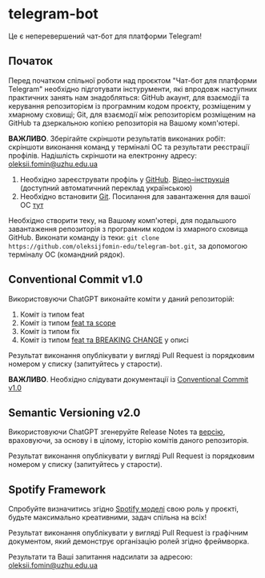 # telegram-bot

Це є неперевершений чат-бот для платформи Telegram!

## Початок

Перед початком спільної роботи над проєктом "Чат-бот для платформи Telegram" необхідно підготувати інстурументи, які впродовж наступних практичних занять нам знадобляться: GitHub акаунт, для взаємодії та керування репозиторієм із програмним кодом проєкту, розміщеним у хмарному сховищі; Git, для взаємодії між репозиторієм розміщеним на GitHub та дзеркальною копією репозиторія на Вашому комп'ютері.

**ВАЖЛИВО**. Зберігайте скріншоти результатів виконаних робіт: скріншоти виконання команд у терміналі ОС та результати реєстрації профілів. Надішлість скріншоти на електронну адресу: oleksii.fomin@uzhu.edu.ua

1. Необхідно зареєструвати профіль у [GitHub](https://github.com/). [Відео-інструкція](https://www.youtube.com/watch?v=Gn3w1UvTx0A) (доступний автоматичний переклад українською)
2. Необхідно встановити [Git](https://git-scm.com/). Посилання для завантаження для вашої ОС [тут](https://git-scm.com/downloads)

Необхідно створити теку, на Вашому комп'ютері, для подальшого завантаження репозиторія з програмним кодом із хмарного сховища GitHub. Виконати команду із теки: `git clone https://github.com/oleksijfomin-edu/telegram-bot.git`, за допомогою терміналу ОС (командний рядок).

## Conventional Commit v1.0

Використовуючи ChatGPT виконайте коміти у даний репозиторій:
1. Коміт із типом feat
2. Коміт із типом [feat та scope](https://www.conventionalcommits.org/en/v1.0.0/#commit-message-with-scope)
3. Коміт із типом fix
4. Коміт із типом [feat та BREAKING CHANGE](https://www.conventionalcommits.org/en/v1.0.0/#commit-message-with-description-and-breaking-change-footer) у описі

Результат виконання опублікувати у вигляді Pull Request із порядковим номером у списку (запитуйтесь у старости).

**ВАЖЛИВО**. Необхідно слідувати документації із [Сonventional Commit v1.0](https://www.conventionalcommits.org/en/v1.0.0/)

## Semantic Versioning v2.0

Використовуючи ChatGPT згенеруйте Release Notes та [версію](https://semver.org/), враховуючи, за основу і в цілому, історію комітів даного репозиторія.

Результат виконання опублікувати у вигляді Pull Request із порядковим номером у списку (запитуйтесь у старости).

## Spotify Framework

Спробуйте визначитись згідно [Spotify моделі](https://miro.com/welcomeonboard/Sjl3NzBFc0dPNkxaeHZoSHo2Q1lUdmtuZDlWRnozSEduSDZHOENRY3Rta3EwWmJaVU0zTnJNVXhRN3Zxd09YMnwzNDU4NzY0NTc4MjE3OTcxNzk2fDI=?share_link_id=470780026239) свою роль у проєкті, будьте максимально креативними, задач спільна на всіх!

Результат виконання опублікувати у вигляді Pull Request із графічним документом, який демонструє організацію ролей згідно фреймворка.

Результати та Ваші запитання надсилати за адресою: oleksii.fomin@uzhu.edu.ua

